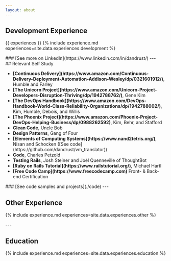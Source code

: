 ```yaml
---
layout: about
---
```

## Development Experience

{{ experiences }}
{% include experience.md experiences=site.data.experiences.development %}

<div class='noprint' markdown='1'>
### [See more on LinkedIn](https://www.linkedin.com/in/dandrust/)
---
</div>
<div class='noprint' markdown='1'>
## Relevant Self Study
<ul>
  <li><b markdown='1'>[Continuous Delivery](https://www.amazon.com/Continuous-Delivery-Deployment-Automation-Addison-Wesley/dp/0321601912/)</b>, Humble and Farley</li>
  <li><b markdown='1'>[The Unicorn Project](https://www.amazon.com/Unicorn-Project-Developers-Disruption-Thriving/dp/1942788762/)</b>, Gene Kim</li>
  <li><b markdown='1'>[The DevOps Handbook](https://www.amazon.com/DevOps-Handbook-World-Class-Reliability-Organizations/dp/1942788002/)</b>, Kim, Humble, Debois, and Willis</li>
  <li><b markdown='1'>[The Phoenix Project](https://www.amazon.com/Phoenix-Project-DevOps-Helping-Business/dp/0988262592)</b>, Kim, Behr, and Stafford</li>
  <li><b markdown='1'>Clean Code</b>, Uncle Bob</li>
  <li><b markdown='1'>Design Patterns</b>, Gang of Four</li>
  <li><b markdown='1'>[Elements of Computing Systems](https://www.nand2tetris.org/)</b>, Nisan and Schocken <span class='noprint' markdown='1'>([See code](https://github.com/dandrust/vm_translator))</span></li>
  <li><b markdown='1'>Code</b>, Charles Petzold</li>  
  <li><b markdown='1'>Testing Rails</b>, Josh Steiner and Joël Quenneville of ThoughtBot</li>
  <li><b markdown='1'>[Ruby on Rails Tutorial](https://www.railstutorial.org/)</b>, Michael Hartl</li>  
  <li><b markdown='1'>[Free Code Camp](https://www.freecodecamp.com)</b> Front- & Back-end Certification</li>
</ul>
</div>
<div class='noprint' markdown='1'>
### [See code samples and projects](./code)
---
</div>

## Other Experience

{% include experience.md experiences=site.data.experiences.other %}

<div class='noprint' markdown='1'>
---
</div>

## Education

{% include experience.md experiences=site.data.experiences.education %}
